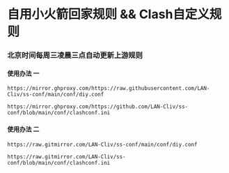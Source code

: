 # 自用小火箭回家规则 && Clash自定义规则

### 北京时间每周三凌晨三点自动更新上游规则

#### 使用办法 一
    https://mirror.ghproxy.com/https://raw.githubusercontent.com/LAN-Cliv/ss-conf/main/conf/diy.conf

    https://mirror.ghproxy.com/https://github.com/LAN-Cliv/ss-conf/blob/main/conf/clashconf.ini

#### 使用办法 二
    https://raw.gitmirror.com/LAN-Cliv/ss-conf/main/conf/diy.conf

    https://raw.gitmirror.com/LAN-Cliv/ss-conf/blob/main/conf/clashconf.ini
